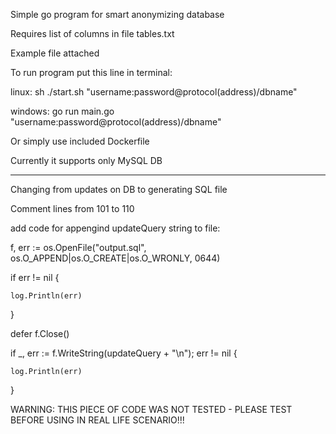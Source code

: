 Simple go program for smart anonymizing database

Requires list of columns in file tables.txt

Example file attached

To run program put this line in terminal:

linux:
sh ./start.sh "username:password@protocol(address)/dbname"

windows:
go run main.go "username:password@protocol(address)/dbname"

Or simply use included Dockerfile

Currently it supports only MySQL DB

-------
Changing from updates on DB to generating SQL file

Comment lines from 101 to 110

add code for appengind updateQuery string to file:

f, err := os.OpenFile("output.sql", os.O_APPEND|os.O_CREATE|os.O_WRONLY, 0644)
	
if err != nil {

	log.Println(err)
	
}

defer f.Close()

if _, err := f.WriteString(updateQuery + "\n"); err != nil {

	log.Println(err)
	
}


WARNING: THIS PIECE OF CODE WAS NOT TESTED - PLEASE TEST BEFORE USING IN REAL LIFE SCENARIO!!!
